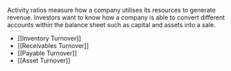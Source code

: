 Activity ratios measure how a company utilises its resources to generate revenue. Investors want to know how a company is able to convert different accounts within the balance sheet such as capital and assets into a sale.

- [[Inventory Turnover]]
- [[Receivables Turnover]]
- [[Payable Turnover]]
- [[Asset Turnover]]


